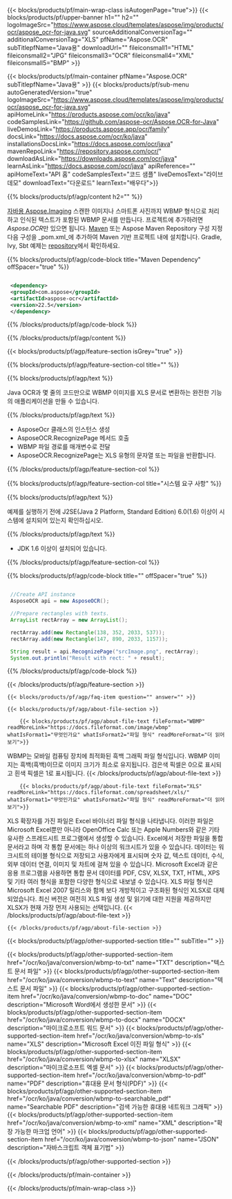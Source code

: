 ﻿---
title:  
weight: 3920
url: /ko/java/conversion/wbmp-to-xls/ 
lang: ko
langdirlevel: 2
locales: ja,it,ru,de,es,fr,nl,id,lt,pl,pt,vi,tr,ko
description: WBMP에서 XLS로의 Java 변환을 위한 샘플 코드입니다. 웹 또는 데스크톱 자바 기반 애플리케이션 내에서 일괄 WBMP 파일을 XLS로 변환하는 API 예제 코드를 사용합니다.
---

{{< blocks/products/pf/main-wrap-class isAutogenPage="true">}}
{{< blocks/products/pf/upper-banner h1="" h2="" logoImageSrc="https://www.aspose.cloud/templates/aspose/img/products/ocr/aspose_ocr-for-java.svg" sourceAdditionalConversionTag="" additionalConversionTag="XLS" pfName="Aspose.OCR" subTitlepfName="Java용" downloadUrl="" fileiconsmall1="HTML" fileiconsmall2="JPG" fileiconsmall3="OCR" fileiconsmall4="XML" fileiconsmall5="BMP" >}}


{{< blocks/products/pf/main-container pfName="Aspose.OCR" subTitlepfName="Java용" >}}
{{< blocks/products/pf/sub-menu autoGeneratedVersion="true" logoImageSrc="https://www.aspose.cloud/templates/aspose/img/products/ocr/aspose_ocr-for-java.svg" apiHomeLink="https://products.aspose.com/ocr/ko/java" codeSamplesLink="https://github.com/aspose-ocr/Aspose.OCR-for-Java" liveDemosLink="https://products.aspose.app/ocr/family" docsLink="https://docs.aspose.com/ocr/ko/java" installationsDocsLink="https://docs.aspose.com/ocr/java" mavenRepoLink="https://repository.aspose.com/ocr/" downloadAsLink="https://downloads.aspose.com/ocr/java" learnAsLink="https://docs.aspose.com/ocr/java" apiReference="" apiHomeText="API 홈" codeSamplesText="코드 샘플" liveDemosText="라이브 데모" downloadText="다운로드" learnText="배우다">}}

{{% blocks/products/pf/agp/content h2="" %}}



[자바용 Aspose.Imaging](https://products.aspose.com/imaging/java)
 스캔한 이미지나 스마트폰 사진까지 WBMP 형식으로 처리하고 인식된 텍스트가 포함된 WBMP 문서를 만듭니다. 프로젝트에 추가하려면 *Aspose.OCR*만 있으면 됩니다.
[Maven](https://repository.aspose.com/webapp/#/artifacts/browse/tree/General/repo/com/aspose/aspose-imaging) 또는 Aspose Maven Repository 구성 지정
다음 구성을 _pom.xml_에 추가하여 Maven 기반 프로젝트 내에 설치합니다. Gradle, Ivy, Sbt 예제는 [repository](https://repository.aspose.com/ocr/)에서 확인하세요.

{{% blocks/products/pf/agp/code-block title="Maven Dependency" offSpacer="true" %}}

```xml

 <dependency>
 <groupId>com.aspose</groupId>
 <artifactId>aspose-ocr</artifactId>
 <version>22.5</version>
 </dependency>

```

{{% /blocks/products/pf/agp/code-block %}}

{{% /blocks/products/pf/agp/content %}}

{{< blocks/products/pf/agp/feature-section isGrey="true" >}}

{{% blocks/products/pf/agp/feature-section-col title="" %}}

{{% blocks/products/pf/agp/text %}}

Java OCR과 몇 줄의 코드만으로 WBMP 이미지를 XLS 문서로 변환하는 완전한 기능의 애플리케이션을 만들 수 있습니다.

{{% /blocks/products/pf/agp/text %}}

+ AsposeOcr 클래스의 인스턴스 생성
+ AsposeOCR.RecognizePage 메서드 호출
+ WBMP 파일 경로를 매개변수로 전달
+ AsposeOCR.RecognizePage는 XLS 유형의 문자열 또는 파일을 반환합니다.

{{% /blocks/products/pf/agp/feature-section-col %}}

{{% blocks/products/pf/agp/feature-section-col title="시스템 요구 사항" %}}

{{% blocks/products/pf/agp/text %}}

예제를 실행하기 전에 J2SE(Java 2 Platform, Standard Edition) 6.0(1.6) 이상이 시스템에 설치되어 있는지 확인하십시오.

{{% /blocks/products/pf/agp/text %}}

- JDK 1.6 이상이 설치되어 있습니다.

{{% /blocks/products/pf/agp/feature-section-col %}}

{{% blocks/products/pf/agp/code-block title="" offSpacer="true" %}}

```java

 //Create API instance
 AsposeOCR api = new AsposeOCR();

 //Prepare rectangles with texts.
 ArrayList rectArray = new ArrayList();

 rectArray.add(new Rectangle(138, 352, 2033, 537));
 rectArray.add(new Rectangle(147, 890, 2033, 1157));

 String result = api.RecognizePage("srcImage.png", rectArray);
 System.out.println("Result with rect: " + result);

```

{{% /blocks/products/pf/agp/code-block %}}

{{< /blocks/products/pf/agp/feature-section >}}

    {{< blocks/products/pf/agp/faq-item question="" answer="" >}}

    {{< blocks/products/pf/agp/about-file-section >}}
       
        {{< blocks/products/pf/agp/about-file-text fileFormat="WBMP" readMoreLink="https://docs.fileformat.com/image/wbmp" whatIsFormat1="무엇인가요" whatIsFormat2="파일 형식" readMoreFormat="더 읽어보기">}}
WBMP는 모바일 컴퓨팅 장치에 최적화된 흑백 그래픽 파일 형식입니다.
WBMP 이미지는 흑백(흑백)이므로 이미지 크기가 최소로 유지됩니다. 검은색 픽셀은 0으로 표시되고 흰색 픽셀은 1로 표시됩니다.
        {{< /blocks/products/pf/agp/about-file-text >}}

        {{< blocks/products/pf/agp/about-file-text fileFormat="XLS" readMoreLink="https://docs.fileformat.com/spreadsheet/xls/" whatIsFormat1="무엇인가요" whatIsFormat2="파일 형식" readMoreFormat="더 읽어보기">}}
XLS 확장자를 가진 파일은 Excel 바이너리 파일 형식을 나타냅니다. 이러한 파일은 Microsoft Excel뿐만 아니라 OpenOffice Calc 또는 Apple Numbers와 같은 기타 유사한 스프레드시트 프로그램에서 생성할 수 있습니다. Excel에서 저장한 파일을 통합 문서라고 하며 각 통합 문서에는 하나 이상의 워크시트가 있을 수 있습니다. 데이터는 워크시트의 테이블 형식으로 저장되고 사용자에게 표시되며 숫자 값, 텍스트 데이터, 수식, 외부 데이터 연결, 이미지 및 차트에 걸쳐 있을 수 있습니다. Microsoft Excel과 같은 응용 프로그램을 사용하면 통합 문서 데이터를 PDF, CSV, XLSX, TXT, HTML, XPS 및 기타 여러 형식을 포함한 다양한 형식으로 내보낼 수 있습니다. XLS 파일 형식은 Microsoft Excel 2007 릴리스와 함께 보다 개방적이고 구조화된 형식인 XLSX로 대체되었습니다. 최신 버전은 여전히 ​​XLS 파일 생성 및 읽기에 대한 지원을 제공하지만 XLSX가 현재 가장 먼저 사용되는 선택입니다.
        {{< /blocks/products/pf/agp/about-file-text >}}

    {{< /blocks/products/pf/agp/about-file-section >}}

<!-- aboutfile Ends -->

{{< blocks/products/pf/agp/other-supported-section title="" subTitle="" >}}

{{< blocks/products/pf/agp/other-supported-section-item href="/ocr/ko/java/conversion/wbmp-to-txt" name="TXT" description="텍스트 문서 파일" >}}
{{< blocks/products/pf/agp/other-supported-section-item href="/ocr/ko/java/conversion/wbmp-to-text" name="Text" description="텍스트 문서 파일" >}}
{{< blocks/products/pf/agp/other-supported-section-item href="/ocr/ko/java/conversion/wbmp-to-doc" name="DOC" description="Microsoft Word에서 생성한 문서" >}}
{{< blocks/products/pf/agp/other-supported-section-item href="/ocr/ko/java/conversion/wbmp-to-docx" name="DOCX" description="마이크로소프트 워드 문서" >}}
{{< blocks/products/pf/agp/other-supported-section-item href="/ocr/ko/java/conversion/wbmp-to-xls" name="XLS" description="Microsoft Excel 이진 파일 형식" >}}
{{< blocks/products/pf/agp/other-supported-section-item href="/ocr/ko/java/conversion/wbmp-to-xlsx" name="XLSX" description="마이크로소프트 엑셀 문서" >}}
{{< blocks/products/pf/agp/other-supported-section-item href="/ocr/ko/java/conversion/wbmp-to-pdf" name="PDF" description="휴대용 문서 형식(PDF)" >}}
{{< blocks/products/pf/agp/other-supported-section-item href="/ocr/ko/java/conversion/wbmp-to-searchable_pdf" name="Searchable PDF" description="검색 가능한 휴대용 네트워크 그래픽" >}}
{{< blocks/products/pf/agp/other-supported-section-item href="/ocr/ko/java/conversion/wbmp-to-xml" name="XML" description="확장 가능한 마크업 언어" >}}
{{< blocks/products/pf/agp/other-supported-section-item href="/ocr/ko/java/conversion/wbmp-to-json" name="JSON" description="자바스크립트 객체 표기법" >}}

{{< /blocks/products/pf/agp/other-supported-section >}}

{{< /blocks/products/pf/main-container >}}
    
{{< /blocks/products/pf/main-wrap-class >}}
